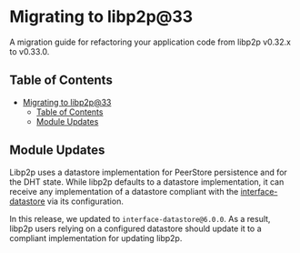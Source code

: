 <!--Specify versions for migration below-->
# Migrating to libp2p@33

A migration guide for refactoring your application code from libp2p v0.32.x to v0.33.0.

## Table of Contents

- [Migrating to libp2p@33](#migrating-to-libp2p33)
  - [Table of Contents](#table-of-contents)
  - [Module Updates](#module-updates)

## Module Updates

Libp2p uses a datastore implementation for PeerStore persistence and for the DHT state. While libp2p defaults to a datastore implementation, it can receive any implementation of a datastore compliant with the [interface-datastore](https://github.com/ipfs/js-ipfs-interfaces/tree/master/packages/interface-datastore) via its configuration.

In this release, we updated to `interface-datastore@6.0.0`. As a result, libp2p users relying on a configured datastore should update it to a compliant implementation for updating libp2p.
